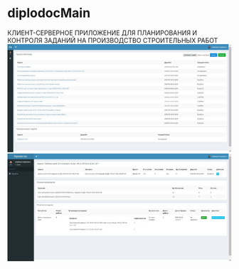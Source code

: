 # diplodocMain
КЛИЕНТ-СЕРВЕРНОЕ ПРИЛОЖЕНИЕ ДЛЯ ПЛАНИРОВАНИЯ И КОНТРОЛЯ ЗАДАНИЙ НА ПРОИЗВОДСТВО СТРОИТЕЛЬНЫХ РАБОТ
![alt text](/resources/img/1.JPG)
![alt text](\resources\img\2.JPG)

